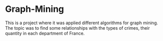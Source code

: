 # Graph-Mining
This is a project where it was applied different algorithms for graph mining. The topic was to find some relationships with the types of crimes, their quantity in each department of France. 
